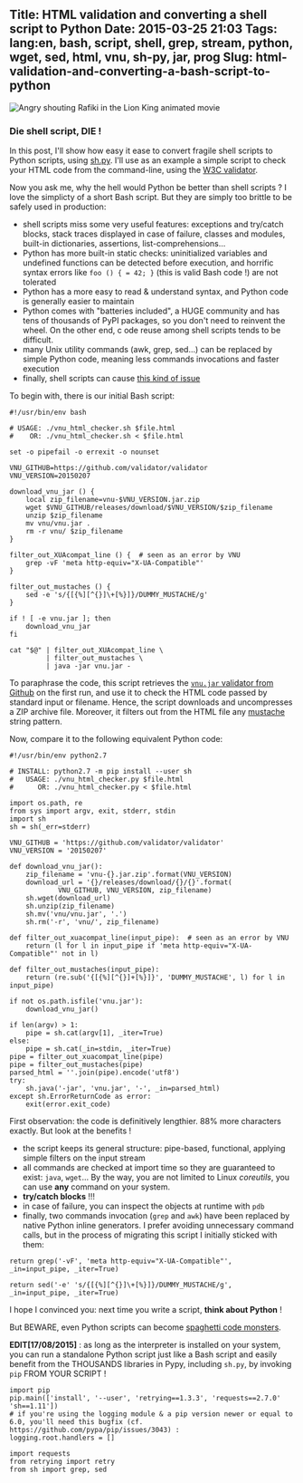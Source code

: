 Title: HTML validation and converting a shell script to Python
Date: 2015-03-25 21:03
Tags: lang:en, bash, script, shell, grep, stream, python, wget, sed, html, vnu, sh-py, jar, prog
Slug: html-validation-and-converting-a-bash-script-to-python
---
![Angry shouting Rafiki in the Lion King animated movie](images/wwcb/AngryShouting_LionKing.gif)

### Die shell script, DIE !

In this post, I'll show how easy it ease to convert fragile shell scripts to Python scripts, using [sh.py](http://amoffat.github.io/sh/).
I'll use as an example a simple script to check your HTML code from the command-line, using the [W3C validator](http://validator.w3.org/).

Now you ask me, why the hell would Python be better than shell scripts ?
I love the simplicty of a short Bash script. But they are simply too brittle to be safely used in production:

- shell scripts miss some very useful features: exceptions and try/catch blocks, stack traces displayed in case of failure, classes and modules, built-in dictionaries, assertions, list-comprehensions...
- Python has more built-in static checks: uninitialized variables and undefined functions can be detected before execution, and horrific syntax errors like `foo () { = 42; }` (this is valid Bash code !) are not tolerated
- Python has a more easy to read & understand syntax, and Python code is generally easier to maintain
- Python comes with "batteries included", a HUGE community and has tens of thousands of PyPI packages, so you don't need to reinvent the wheel. On the other end, c ode reuse among shell scripts tends to be difficult.
- many Unix utility commands (awk, grep, sed...) can be replaced by simple Python code, meaning less commands invocations and faster execution
- finally, shell scripts can cause [this kind of issue](//github.com/valvesoftware/steam-for-linux/issues/3671)

To begin with, there is our initial Bash script:

```
#!/usr/bin/env bash

# USAGE: ./vnu_html_checker.sh $file.html
#    OR: ./vnu_html_checker.sh < $file.html

set -o pipefail -o errexit -o nounset

VNU_GITHUB=https://github.com/validator/validator
VNU_VERSION=20150207

download_vnu_jar () {
    local zip_filename=vnu-$VNU_VERSION.jar.zip
    wget $VNU_GITHUB/releases/download/$VNU_VERSION/$zip_filename
    unzip $zip_filename
    mv vnu/vnu.jar .
    rm -r vnu/ $zip_filename
}

filter_out_XUAcompat_line () {  # seen as an error by VNU
    grep -vF 'meta http-equiv="X-UA-Compatible"'
}

filter_out_mustaches () {
    sed -e 's/{[{%][^{}]\+[%}]}/DUMMY_MUSTACHE/g'
}

if ! [ -e vnu.jar ]; then
    download_vnu_jar
fi

cat "$@" | filter_out_XUAcompat_line \
         | filter_out_mustaches \
         | java -jar vnu.jar -
```

To paraphrase the code, this script retrieves the [`vnu.jar` validator from Github](//github.com/validator/validator) on the first run, and use it to check the HTML code passed by standard input or filename.
Hence, the script downloads and uncompresses a ZIP archive file. Moreover, it filters out from the HTML file any [mustache](//mustache.github.io) string pattern.

Now, compare it to the following equivalent Python code:
```
#!/usr/bin/env python2.7

# INSTALL: python2.7 -m pip install --user sh
#   USAGE: ./vnu_html_checker.py $file.html
#      OR: ./vnu_html_checker.py < $file.html

import os.path, re
from sys import argv, exit, stderr, stdin
import sh
sh = sh(_err=stderr)

VNU_GITHUB = 'https://github.com/validator/validator'
VNU_VERSION = '20150207'

def download_vnu_jar():
    zip_filename = 'vnu-{}.jar.zip'.format(VNU_VERSION)
    download_url = '{}/releases/download/{}/{}'.format(
            VNU_GITHUB, VNU_VERSION, zip_filename)
    sh.wget(download_url)
    sh.unzip(zip_filename)
    sh.mv('vnu/vnu.jar', '.')
    sh.rm('-r', 'vnu/', zip_filename)

def filter_out_xuacompat_line(input_pipe):  # seen as an error by VNU
    return (l for l in input_pipe if 'meta http-equiv="X-UA-Compatible"' not in l)

def filter_out_mustaches(input_pipe):
    return (re.sub('{[{%][^{}]+[%}]}', 'DUMMY_MUSTACHE', l) for l in input_pipe)

if not os.path.isfile('vnu.jar'):
    download_vnu_jar()

if len(argv) > 1:
    pipe = sh.cat(argv[1], _iter=True)
else:
    pipe = sh.cat(_in=stdin, _iter=True)
pipe = filter_out_xuacompat_line(pipe)
pipe = filter_out_mustaches(pipe)
parsed_html = ''.join(pipe).encode('utf8')
try:
    sh.java('-jar', 'vnu.jar', '-', _in=parsed_html)
except sh.ErrorReturnCode as error:
    exit(error.exit_code)
```

First observation: the code is definitively lengthier. 88% more characters exactly.
But look at the benefits !

- the script keeps its general structure: pipe-based, functional, applying simple filters on the input stream
- all commands are checked at import time so they are guaranteed to exist: `java`, `wget`... By the way, you are not limited to Linux _coreutils_, you can use **any** command on your system.
- **try/catch blocks** !!!
- in case of failure, you can inspect the objects at runtime with `pdb`
- finally, two commands invocation (`grep` and `awk`) have been replaced by native Python inline generators. I prefer avoiding unnecessary command calls, but in the process of migrating this script I initially sticked with them:

`return grep('-vF', 'meta http-equiv="X-UA-Compatible"', _in=input_pipe, _iter=True)`

`return sed('-e' 's/{[{%][^{}]\+[%}]}/DUMMY_MUSTACHE/g', _in=input_pipe, _iter=True)`

I hope I convinced you: next time you write a script, **think about Python** !

But BEWARE, even Python scripts can become [spaghetti code monsters](images/wwcb/Ill_just_write_a_quick_script...-catacrac.net.png).

**EDIT[17/08/2015]** : as long as the interpreter is installed on your system, you can run a standalone Python script just like a Bash script and easily benefit from the THOUSANDS libraries in Pypy, including `sh.py`, by invoking `pip` FROM YOUR SCRIPT !

```
import pip
pip.main(['install', '--user', 'retrying==1.3.3', 'requests==2.7.0' 'sh==1.11'])
# if you're using the logging module & a pip version newer or equal to 6.0, you'll need this bugfix (cf. https://github.com/pypa/pip/issues/3043) :
logging.root.handlers = []

import requests
from retrying import retry
from sh import grep, sed
```
